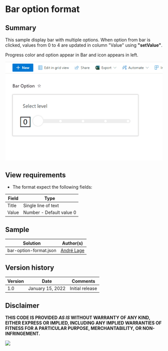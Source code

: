 # Bar option format

## Summary
This sample display bar with multiple options. When option from bar is clicked, values from 0 to 4 are updated in column "Value" using **"setValue"**. 

Progress color and option appear in Bar and icon appears in left.

![Bar option format](./assets/BarOption.gif)

## View requirements
- The format expect the following fields:

Field |Type
--------|---------
Title | Single line of text 
Value | Number - Default value 0

## Sample

Solution|Author(s)
--------|---------
bar-option-format.json | [André Lage](https://twitter.com/aaclage)

## Version history

Version|Date|Comments
-------|----|--------
1.0|January 15, 2022|Initial release


## Disclaimer
**THIS CODE IS PROVIDED *AS IS* WITHOUT WARRANTY OF ANY KIND, EITHER EXPRESS OR IMPLIED, INCLUDING ANY IMPLIED WARRANTIES OF FITNESS FOR A PARTICULAR PURPOSE, MERCHANTABILITY, OR NON-INFRINGEMENT.**

<img src="https://pnptelemetry.azurewebsites.net/list-formatting/view-samples/bar-option-format" />
